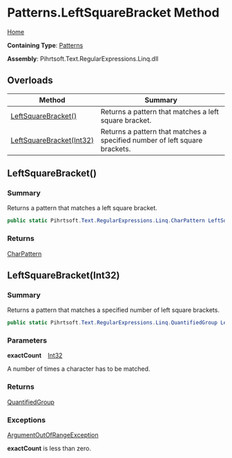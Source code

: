 # Patterns\.LeftSquareBracket Method

[Home](../../../../../../README.md)

**Containing Type**: [Patterns](../README.md)

**Assembly**: Pihrtsoft\.Text\.RegularExpressions\.Linq\.dll

## Overloads

| Method | Summary |
| ------ | ------- |
| [LeftSquareBracket()](#Pihrtsoft_Text_RegularExpressions_Linq_Patterns_LeftSquareBracket) | Returns a pattern that matches a left square bracket\. |
| [LeftSquareBracket(Int32)](#Pihrtsoft_Text_RegularExpressions_Linq_Patterns_LeftSquareBracket_System_Int32_) | Returns a pattern that matches a specified number of left square brackets\. |

## LeftSquareBracket\(\) <a name="Pihrtsoft_Text_RegularExpressions_Linq_Patterns_LeftSquareBracket"></a>

### Summary

Returns a pattern that matches a left square bracket\.

```csharp
public static Pihrtsoft.Text.RegularExpressions.Linq.CharPattern LeftSquareBracket()
```

### Returns

[CharPattern](../../CharPattern/README.md)

## LeftSquareBracket\(Int32\) <a name="Pihrtsoft_Text_RegularExpressions_Linq_Patterns_LeftSquareBracket_System_Int32_"></a>

### Summary

Returns a pattern that matches a specified number of left square brackets\.

```csharp
public static Pihrtsoft.Text.RegularExpressions.Linq.QuantifiedGroup LeftSquareBracket(int exactCount)
```

### Parameters

**exactCount** &ensp; [Int32](https://docs.microsoft.com/en-us/dotnet/api/system.int32)

A number of times a character has to be matched\.

### Returns

[QuantifiedGroup](../../QuantifiedGroup/README.md)

### Exceptions

[ArgumentOutOfRangeException](https://docs.microsoft.com/en-us/dotnet/api/system.argumentoutofrangeexception)

**exactCount** is less than zero\.

